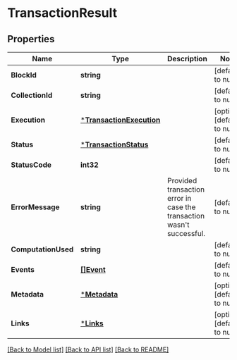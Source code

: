 # TransactionResult

## Properties
Name | Type | Description | Notes
------------ | ------------- | ------------- | -------------
**BlockId** | **string** |  | [default to null]
**CollectionId** | **string** |  | [default to null]
**Execution** | [***TransactionExecution**](TransactionExecution.md) |  | [optional] [default to null]
**Status** | [***TransactionStatus**](TransactionStatus.md) |  | [default to null]
**StatusCode** | **int32** |  | [default to null]
**ErrorMessage** | **string** | Provided transaction error in case the transaction wasn&#x27;t successful. | [default to null]
**ComputationUsed** | **string** |  | [default to null]
**Events** | [**[]Event**](Event.md) |  | [default to null]
**Metadata** | [***Metadata**](Metadata.md) |  | [optional] [default to null]
**Links** | [***Links**](Links.md) |  | [optional] [default to null]

[[Back to Model list]](../README.md#documentation-for-models) [[Back to API list]](../README.md#documentation-for-api-endpoints) [[Back to README]](../README.md)

